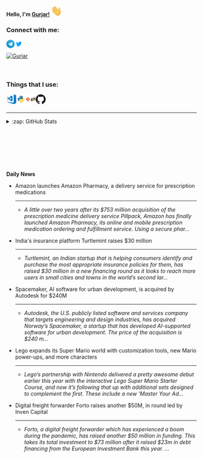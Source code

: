 #### Hello, I'm [Gurjar!](https://GurjarKing.github.io) <img src="https://raw.githubusercontent.com/ABSphreak/ABSphreak/master/gifs/Hi.gif" width="30px"></h2>


### Connect with me:

[<img align="left" alt="Gurjar | Telegram" width="22px" src="https://raw.githubusercontent.com/github/explore/80688e429a7d4ef2fca1e82350fe8e3517d3494d/topics/telegram/telegram.png" />][Telegram]
[<img align="left" alt="Gurjar | Twitter" width="22px" src="https://raw.githubusercontent.com/github/explore/80688e429a7d4ef2fca1e82350fe8e3517d3494d/topics/twitter/twitter.png" />][Twitter]
<br >
<br >
<a href="https://github.com/GurjarKing"><img src="https://komarev.com/ghpvc/?username=GurjarKing" alt="Gurjar" /></a> <br />
<br />
<br />
<!-- <br >

![](https://visitor-badge.glitch.me/badge?page_id=GurjarKing)

<br /> -->

### Things that I use:

[<img align="left" alt="Visual Studio Code" width="26px" src="https://raw.githubusercontent.com/github/explore/80688e429a7d4ef2fca1e82350fe8e3517d3494d/topics/visual-studio-code/visual-studio-code.png" />][VSCode]
[<img align="left" alt="Python" width="26px" src="https://raw.githubusercontent.com/github/explore/80688e429a7d4ef2fca1e82350fe8e3517d3494d/topics/python/python.png" />][Python]
[<img align="left" alt="Git" width="26px" src="https://raw.githubusercontent.com/github/explore/80688e429a7d4ef2fca1e82350fe8e3517d3494d/topics/git/git.png" />][Git]
[<img align="left" alt="GitHub" width="26px" src="https://raw.githubusercontent.com/github/explore/78df643247d429f6cc873026c0622819ad797942/topics/github/github.png" />][Github]

<br />
<br />

---
<details>
  <summary>:zap: GitHub Stats</summary>

<img align="left" alt="Gurjar's Github Stats" src="https://github-readme-stats.vercel.app/api?username=GurjarKing&show_icons=true&hide_border=true&count_private=true&include_all_commit=true&theme=algolia" />

</details>

<!-- ### 🔔 My latest tweet
<a href="https://twitter.com/Gurjar_King43" target="_blank">
	<img src="https://github.com/GurjarKing/GurjarKing/raw/master/tweet.png" width="70%" align="center" alt="Click to view on Twitter" title="My latest tweet, as an image"/>
</a> -->
<br>

<pre>

</pre>

<!-- **Quote of the hour:**

{qoth}

~ {qoth_author}
<pre>

</pre> -->
<br>
<pre>


</pre>
<strong>Daily News</strong>
  
  - Amazon launches Amazon Pharmacy, a delivery service for prescription medications
     <hr/>
     
      - *A little over two years after its $753 million acquisition of the prescription medicine delivery service Pillpack, Amazon has finally launched Amazon Pharmacy, its online and mobile prescription medication ordering and fulfillment service. Using a secure phar…*
     
  - India's insurance platform Turtlemint raises $30 million
      <hr/>
      
      - *Turtlemint, an Indian startup that is helping consumers identify and purchase the most appropriate insurance policies for them, has raised $30 million in a new financing round as it looks to reach more users in small cities and towns in the world’s second lar…*
      
  - Spacemaker, AI software for urban development, is acquired by Autodesk for $240M
      <hr/>
      
      - *Autodesk, the U.S. publicly listed software and services company that targets engineering and design industries, has acquired Norway’s Spacemaker, a startup that has developed AI-supported software for urban development. The price of the acquisition is $240 m…*
      
  - Lego expands its Super Mario world with customization tools, new Mario power-ups, and more characters
      <hr/>
      
      - *Lego’s partnership with Nintendo delivered a pretty awesome debut earlier this year with the interactive Lego Super Mario Starter Course, and now it’s following that up with additional sets designed to complement the first. These include a new ‘Master Your Ad…*
       
  - Digital freight forwarder Forto raises another $50M, in round led by Inven Capital
      <hr/>
       
       - *Forto, a digital freight forwarder which has experienced a boom during the pandemic, has raised another $50 million in funding. This takes its total investment to $73 million after it raised $23m in debt financing from the European Investment Bank this year. …*
      

<br />

[VSCode]: https://code.visualstudio.com/
[Python]: https://www.python.org/
[Git]: https://git-scm.com/
[Github]: https://github.com/
[Telegram]: https://t.me/Gurjar_King/
[Twitter]: https://twitter.com/Gurjar_King43/
